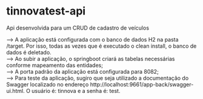 # tinnovatest-api
Api desenvolvida para um CRUD de cadastro de veículos<br/>

--> A aplicação está configurada com o banco de dados H2 na pasta /target. Por isso, todas as vezes que é executado o clean install, o banco de dados é deletado.<br/>
--> Ao subir a aplicação, o springboot criará as tabelas necessárias conforme mapeamento das entidades;<br/>
--> A porta padrão da aplicação está configurada para 8082;<br/>
--> Para teste da aplicação, sugiro que seja utilizado a documentação do Swagger localizado no endereço http://localhost:9661/app-back/swagger-ui.html. O usuário é: tinnova e a senha é: test.
